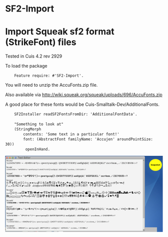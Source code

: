 # SF2-Import
Import Squeak sf2 format (StrikeFont) files
============================
Tested in Cuis 4.2  rev 2929

To load the package
````Smalltalk
	Feature require: #'SF2-Import'.
````

You will need to unzip the AccuFonts.zip file.  

Also available via http://wiki.squeak.org/squeak/uploads/696/AccuFonts.zip

A good place for these fonts would be Cuis-Smalltalk-Dev/AdditionalFonts.
````Smalltalk
	SF2Installer readSF2FontsFromDir: 'AdditionalFontData'.

	"Something to look at"
	(StringMorph 
		contents: 'Some text in a particular font!' 
		font: (AbstractFont familyName: 'Accujen' aroundPointSize: 30))
		 openInHand.
````

![Font Sample](AddedStrikeFonts.bmp)
